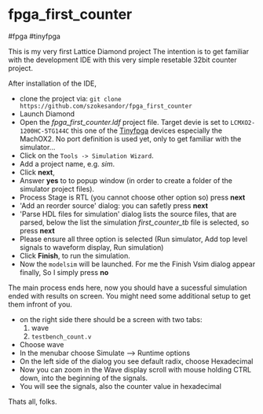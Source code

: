 # fpga_first_counter
#fpga #tinyfpga

This is my very first Lattice Diamond project 
The intention is to get familiar with the development IDE with this very simple 
resetable 32bit counter project.

After installation of the IDE, 
 - clone the project via: `git clone https://github.com/szokesandor/fpga_first_counter`
 - Launch Diamond
 - Open the _fpga_first_counter.ldf_ project file. 
   Target devie is set to `LCMXO2-1200HC-5TG144C` this one of the [Tinyfpga](https://store.tinyfpga.com/products/tinyfpga-a2) devices especially the MachOX2. No port definition is used yet, only to get familiar with the simulator...
 - Click on the `Tools -> Simulation Wizard`.
 - Add a project name, e.g. _sim_.
 - Click **next**, 
 - Answer **yes** to to popup window (in order to create a folder of the simulator project files).
 - Process Stage is RTL (you cannot choose other option so) press **next**
 - 'Add an reorder source' dialog: you can safetly press **next**
 - 'Parse HDL files for simulation' dialog lists the source files, that are parsed, below the list the simulation _first_counter_tb_ file is selected, so press **next**
 - Please ensure all three option is selected (Run simulator, Add top level signals to waveform display, Run simulation)
 - Click **Finish**, to run the simulation.
 - Now the `modelsim` will be launched. For me the Finish Vsim dialog appear finally, So I simply press **no**
 
 The main process ends here, now you should have a sucessful simulation ended with results on screen. You might need some additional setup to get them infront of you.
 
 - on the right side there should be a screen with two tabs:
   1. wave
   2. `testbench_count.v`
 - Choose wave
 - In the menubar choose Simulate --> Runtime options
 - On the left side of the dialog you see default radix, choose Hexadecimal
 - Now you can zoom in the Wave display scroll with mouse holding CTRL down, into the beginning of the signals.
 - You will see the signals, also the counter value in hexadecimal

Thats all, folks. 
